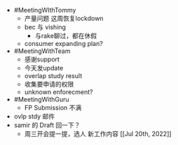 - #MeetingWIthTommy
	- 产量问题 这周恢复lockdown
	- bec 与 vishing
		- 与rake聊过，都在休假
	- consumer expanding plan?
- #MeetingWithTeam
	- 感谢support
	- 今天发update
	- overlap study result
	- 收集要申请的权限
	- unknown enforecment?
- #MeetingWithGuru
	- FP Submission 不满
- ovlp stdy 邮件
- samir 的 Draft 回一下？
	- 周三开会提一提，选人 新工作内容 [[Jul 20th, 2022]]